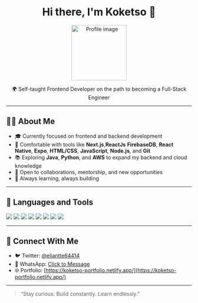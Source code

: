 <h1 align="center">Hi there, I'm Koketso 👋</h1>

<p align="center">
  <img src="https://github.com/3linatte/3linatte/blob/main/profile-pic.PNG" width="150" alt="Profile image" />
</p>

<p align="center">🌍 Self-taught Frontend Developer on the path to becoming a Full-Stack Engineer</p>

---

## 👨‍💻 About Me

- 🎓 Currently focused on frontend and backend development
- 🚀 Comfortable with tools like **Next.js**,**ReactJs** **FirebaseDB**, **React Native**, **Expo**, **HTML/CSS**, **JavaScript**, **Node.js**, and **Git**
- 📚 Exploring **Java**, **Python**, and **AWS** to expand my backend and cloud knowledge
- 🤝 Open to collaborations, mentorship, and new opportunities
- 🧠 Always learning, always building

---

## 🧰 Languages and Tools

<p>
  <img src="https://img.shields.io/badge/Next.js-000000?style=for-the-badge&logo=next.js&logoColor=white" />
  <img src="https://img.shields.io/badge/React_Native-20232A?style=for-the-badge&logo=react&logoColor=61DAFB" />
  <img src="https://img.shields.io/badge/Expo-000020?style=for-the-badge&logo=expo&logoColor=white" />
  <img src="https://img.shields.io/badge/HTML5-E34F26?style=for-the-badge&logo=html5&logoColor=white" />
  <img src="https://img.shields.io/badge/CSS3-1572B6?style=for-the-badge&logo=css3&logoColor=white" />
  <img src="https://img.shields.io/badge/JavaScript-F7DF1E?style=for-the-badge&logo=javascript&logoColor=black" />
  <img src="https://img.shields.io/badge/Node.js-339933?style=for-the-badge&logo=nodedotjs&logoColor=white" />
  <img src="https://img.shields.io/badge/Git-F05032?style=for-the-badge&logo=git&logoColor=white" />
</p>

---

## 🔗 Connect With Me

- 🐦 Twitter: [@eliantte64414](https://twitter.com/eliantte64414?s=21)
- 📱 WhatsApp: [Click to Message](https://wa.me/+27614091530) <!-- replace with your number -->
- 🌐 Portfolio: [https://koketso-portfolio.netlify.app/](https://koketso-portfolio.netlify.app/)

---

> “Stay curious. Build constantly. Learn endlessly.”

